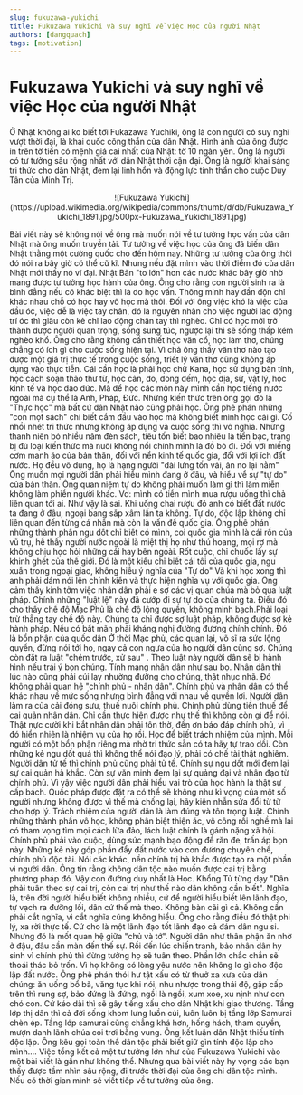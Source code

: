 ```yaml
---
slug: fukuzawa-yukichi
title: Fukuzawa Yukichi và suy nghĩ về việc Học của người Nhật
authors: [dangquach]
tags: [motivation]
---
```


# Fukuzawa Yukichi và suy nghĩ về việc Học của người Nhật

<!-- truncate -->

Ở Nhật không ai ko biết tới Fukazawa Yuchiki, ông là con người có suy nghĩ vượt thời đại, là khai quốc công thần của dân Nhật. Hình ảnh của ông được in trên tờ tiền có mệnh giá cai nhất của Nhật: tờ 10 ngàn yên.
Ông là người có tư tưởng sâu rộng nhất với dân Nhật thời cận đại. Ông là người khai sáng tri thức cho dân Nhật, đem lại linh hồn và động lực tinh thần cho cuộc Duy Tân của Minh Trị.

<center>
![Fukuzawa Yukichi](https://upload.wikimedia.org/wikipedia/commons/thumb/d/db/Fukuzawa_Yukichi_1891.jpg/500px-Fukuzawa_Yukichi_1891.jpg)
</center>

Bài viết này sẽ không nói về ông mà muốn nói về tư tưởng học vấn của dân Nhật mà ông muốn truyền tải. Tư tưởng về việc học của ông đã biến dân Nhật thằng một cường quốc cho đến hôm nay. Những tư tưởng của ông thời đó nói ra bây giờ có thể cũ kĩ. Nhưng nếu đặt mình vào thời điểm đó của dân Nhật mới thấy nó vĩ đại. Nhật Bản "to lớn" hơn các nước khác bây giờ nhờ mang được tư tưởng học hành của ông.
Ông cho rằng con người sinh ra là bình đẳng nếu có khác biệt thì là do học vấn. Thông minh hay đần độn chỉ khác nhau chỗ có học hay vô học mà thôi. Đối với ông việc khó là việc của đầu óc, việc dễ là việc tay chân, đó là nguyên nhân cho việc người lao động trí óc thì giàu còn kẻ chỉ lao động chân tay thì nghèo. Chỉ có học mới trở thành được người quan trọng, sống sung túc, ngược lại thì sẽ sống thấp kém nghèo khổ.
Ông cho rằng không cần thiết học văn cổ, học làm thơ, chúng chẳng có ích gì cho cuộc sống hiện tại. Vì chả ông thầy văn thơ nào tạo được một giá trị thực tế trong cuộc sống, triết lý văn thơ cũng không áp dụng vào thực tiễn. Cái cần học là phải học chữ Kana, học sử dụng bàn tính, học cách soạn thảo thư từ, học cân, đo, đong đếm, học địa, sử, vật lý, học kinh tế và học đạo đức. Mà để học các môn này mình cần học tiếng nước ngoài mà cụ thể là Anh, Pháp, Đức. Những kiến thức trên ông gọi đó là "Thực học" mà bất cứ dân Nhật nào cũng phải học. Ông phê phán những "con mọt sách" chỉ biết cắm đầu vào học mà không biết mình học cái gì. Cố nhồi nhét tri thức nhưng không áp dụng và cuộc sống thì vô nghĩa. Những thanh niên bỏ nhiều năm đèn sách, tiêu tốn biết bao nhiêu là tiền bạc, trang bị đủ loại kiến thức mà nuôi không nổi chính mình là đồ bỏ đi. Đối với miếng cơm manh áo của bản thân, đối với nền kinh tế quốc gia, đối với lợi ích đất nước. Họ đều vô dụng, họ là hạng người "dài lưng tốn vải, ăn no lại nằm"
Ông muốn mọi người dân phải hiểu mình đang ở đâu, và hiểu về sự "tự do" của bản thân. Ông quan niệm tự do không phải muốn làm gì thì làm miễn không làm phiền người khác. Vd: mình có tiền mình mua rượu uống thì chả liên quan tới ai. Như vậy là sai. Khi uống chai rượu đó anh có biết đất nước ta đang ở đâu, ngoại bang sắp xâm lấn ta không. Tự do, độc lập không chỉ liên quan đến từng cá nhân mà còn là vấn đề quốc gia. Ông phê phán những thành phần ngu dốt chỉ biết có mình, coi quốc gia mình là cái rốn của vũ trụ, hễ thấy người nước ngoài là miệt thị họ như thú hoang, mọi rợ mà không chịu học hỏi những cái hay bên ngoài. Rốt cuộc, chỉ chuốc lấy sự khinh ghét của thế giới. Đó là một kiểu chỉ biết cái tôi của quốc gia, ngu xuẩn trong ngoại giao, không hiểu ý nghĩa của "Tự do"
Và khi học xong thì anh phải dám nói lên chính kiến và thực hiện nghĩa vụ với quốc gia. Ông cảm thấy kinh tởm việc nhân dân phải e sợ các vị quan chúa mà bỏ qua luật pháp. Chính những "luật lệ" này đã cướp đi sự tự do của chúng ta. Điều đó cho thấy chế độ Mạc Phủ là chế độ lộng quyền, không minh bạch.Phải loại trừ thẳng tay chế độ này. Chúng ta chỉ được sợ luật pháp, không được sợ kẻ hành pháp. Nếu có bất mãn phải kháng nghị đường đương chính chính. Đó là bổn phận của quốc dân
Ở thời Mạc phủ, các quan lại, võ sĩ ra sức lộng quyền, đừng nói tới họ, ngay cả con ngựa của họ người dân cũng sợ. Chúng còn đặt ra luật "chém trước, xử sau" . Theo luật này người dân sẽ bị hành hình nếu trái ý bọn chúng. Tính mạng nhân dân như sau bọ. Nhân dân thì lúc nào cũng phải cúi lạy nhường đường cho chúng, thật nhục nhã. Đó không phải quan hệ "chính phủ - nhân dân". Chính phủ và nhân dân có thể khác nhau về mức sống nhưng bình đẳng với nhau về quyền lợi. Người dân làm ra của cải đóng sưu, thuế nuôi chính phủ. Chính phủ dùng tiền thuế để cai quản nhân dân. Chỉ cần thực hiện được như thế thì không còn gì để nói. Thật nực cười khi bắt nhân dân phải tôn thờ, đền ơn báo đáp chính phủ, vì đó hiển nhiên là nhiệm vụ của họ rồi.
Học để biết trách nhiệm của mình. Mỗi người có một bổn phận riêng mà nhờ tri thức sẵn có ta hãy tự trao dồi. Còn những kẻ ngu dốt quá thì không thể nói đạo lý, phải có chế tài thật nghiêm. Người dân tử tế thì chính phủ cũng phải tử tế. Chính sự ngu dốt mới đem lại sự cai quản hà khắc. Còn sự văn minh đem lại sự quảng đại và nhân đạo từ chính phủ. Vì vậy việc người dân phải hiểu vai trò của học hành là thật sự cấp bách.
Quốc pháp được đặt ra có thể sẽ không như kì vọng của một số người nhưng không được vì thế mà chống lại, hãy kiên nhẫn sửa đổi từ từ cho hợp lý. Trách nhiệm của người dân là làm đúng và tôn trọng luật. Chính những thành phần vô học, không phân biệt thiện ác, vô công rồi nghề mà lại có tham vọng tìm mọi cách lừa đảo, lách luật chính là gánh nặng xã hội. Chính phủ phải vào cuộc, dùng sức mạnh bạo động để răn đe, trấn áp bọn này. Những kẻ này góp phần đẩy đất nước vào con đường chuyên chế, chính phủ độc tài. Nói các khác, nền chính trị hà khắc được tạo ra một phần vì người dân. Ông tin rằng không dân tộc nào muốn được cai trị bằng phương pháp đó. Vậy con đường duy nhất là Học.
Khổng Tử từng dạy "Dân phải tuân theo sự cai trị, còn cai trị như thế nào dân không cần biết". Nghĩa là, trên đời người hiểu biết không nhiều, cứ để người hiểu biết lên lãnh đạo, tự vạch ra đường lối, dân cứ thế mà theo. Không bàn cãi gì cả. Không cần phải cắt nghĩa, vì cắt nghĩa cũng không hiểu. Ông cho rằng điều đó thật phi lý, xa rời thực tế. Cứ cho là một lãnh đạo tốt lãnh đạo cả đám dân ngu si. Nhưng đó là mốt quan hệ giữa "chủ và tớ". Người dân như thân phận ăn nhờ ở đậu, đâu cần màn đến thế sự. Rồi đến lúc chiến tranh, bảo nhân dân hy sinh vì chính phủ thì đừng tưởng họ sẽ tuân theo. Phần lớn chắc chắn sẽ thoái thác bỏ trốn. Vì họ không có lòng yêu nước nên không lo gì cho độc lập đất nước.
Ông phê phán thói hư tật xấu có từ thuở xa xưa của dân chúng: ăn uống bổ bã, văng tục khi nói, nhu nhược trong thái độ, gặp cấp trên thì rung sợ, bảo đứng là đứng, ngồi là ngồi, xum xoe, xu nịnh như con chó con. Cứ kéo dài thì sẽ gây tiếng xấu cho dân Nhật khi giao thương. Tầng lớp thị dân thì cả đời sống khom lưng luồn cúi, luôn luôn bị tầng lớp Samurai chèn ép. Tầng lớp samurai cũng chẳng khá hơn, hống hách, tham quyền, mượn danh lãnh chúa coi trơi bằng vung. Ông kết luận dân Nhật thiếu tính độc lập. Ông kêu gọi toàn thể dân tộc phải biết giữ gìn tính độc lập cho mình....
Việc tổng kết cả một tư tưởng lớn như của Fukuzawa Yukichi vào một bài viết là gần như không thể. Nhưng qua bài viết này hy vọng các bạn thấy được tầm nhìn sâu rộng, đi trước thời đại của ông chi dân tộc mình. Nếu có thời gian mình sẽ viết tiếp về tư tưởng của ông.